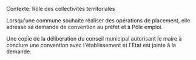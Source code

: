 Contexte: Rôle des collectivités territoriales

Lorsqu'une commune souhaite réaliser des opérations de placement, elle adresse sa demande de convention au préfet et à Pôle emploi.

Une copie de la délibération du conseil municipal autorisant le maire à conclure une convention avec l'établissement et l'Etat est jointe à la demande.